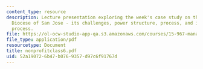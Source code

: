 ```yaml
---
content_type: resource
description: Lecture presentation exploring the week's case study on the Catholic
  Diocese of San Jose - its challenges, power structure, process, and implementation
  process.
file: https://ol-ocw-studio-app-qa.s3.amazonaws.com/courses/15-967-managing-and-volunteering-in-the-non-profit-sector-spring-2005/52a190726b47b0769357d97c6f91767d_nonprofitclass6.pdf
file_type: application/pdf
resourcetype: Document
title: nonprofitclass6.pdf
uid: 52a19072-6b47-b076-9357-d97c6f91767d
---
```

